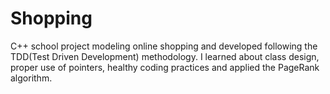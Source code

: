 # Shopping
C++ school project modeling online shopping and developed following the TDD(Test Driven Development) methodology. I learned about class design, proper use of pointers, healthy coding practices and applied the PageRank algorithm.

